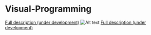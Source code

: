# Visual-Programming
[Full description (under development)](https://jkallu.github.io/Visual-Programming/)
![Alt text](https://github.com/jkallu/Visual-Programming/blob/master/docs/images/image4.gif? "Title")
[Full description (under development)](https://jkallu.github.io/Visual-Programming/)
